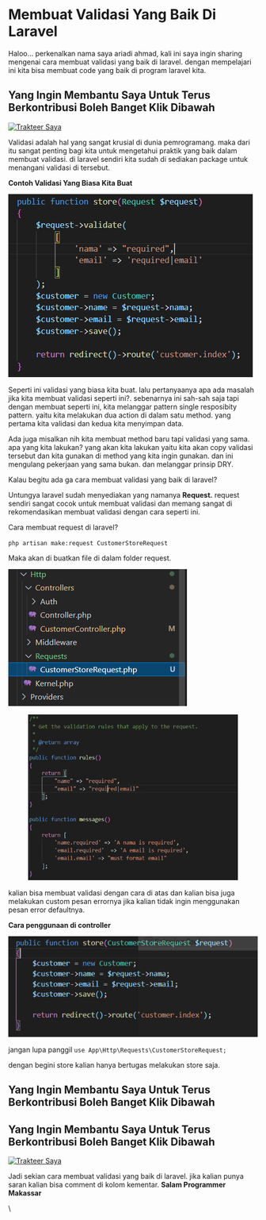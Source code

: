# Membuat Validasi Yang Baik Di Laravel

Haloo… perkenalkan nama saya ariadi ahmad, kali ini saya ingin sharing mengenai cara membuat validasi yang baik di laravel. dengan mempelajari ini kita bisa membuat code yang baik di program laravel kita.

## Yang Ingin Membantu Saya Untuk Terus Berkontribusi Boleh Banget Klik Dibawah <a href="#b9de" id="b9de"></a>

[![Trakteer Saya](https://cdn.trakteer.id/images/embed/trbtn-red-5.png)](https://trakteer.id/ariadi-ahmad-28xqo/tip)

Validasi adalah hal yang sangat krusial di dunia pemrogramang. maka dari itu sangat penting bagi kita untuk mengetahui praktik yang baik dalam membuat validasi. di laravel sendiri kita sudah di sediakan package untuk menangani validasi di tersebut.

**Contoh Validasi Yang Biasa Kita Buat**

****![](<../.gitbook/assets/image (73).png>)****

Seperti ini validasi yang biasa kita buat. lalu pertanyaanya apa ada masalah jika kita membuat validasi seperti ini?. sebenarnya ini sah-sah saja tapi dengan membuat seperti ini, kita melanggar pattern single resposibity pattern. yaitu kita melakukan dua action di dalam satu method. yang pertama kita validasi dan kedua kita menyimpan data.

Ada juga misalkan nih kita membuat method baru tapi validasi yang sama. apa yang kita lakukan? yang akan kita lakukan yaitu kita akan copy validasi tersebut dan kita gunakan di method yang kita ingin gunakan. dan ini mengulang pekerjaan yang sama bukan. dan melanggar prinsip DRY.

Kalau begitu ada ga cara membuat validasi yang baik di laravel?

Untungya laravel sudah menyediakan yang namanya **Request.** request sendiri sangat cocok untuk membuat validasi dan memang sangat di rekomendasikan membuat validasi dengan cara seperti ini.

Cara membuat request di laravel?

`php artisan make:request CustomerStoreRequest`

Maka akan di buatkan file di dalam folder request.

![](<../.gitbook/assets/image (56).png>)

<figure><img src="../.gitbook/assets/image (65).png" alt=""><figcaption></figcaption></figure>

kalian bisa membuat validasi dengan cara di atas dan kalian bisa juga melakukan custom pesan errornya jika kalian tidak ingin menggunakan pesan error defaultnya.

**Cara penggunaan di controller**

****![](<../.gitbook/assets/image (26).png>)****

jangan lupa panggil `use App\Http\Requests\CustomerStoreRequest;`

dengan begini store kalian hanya bertugas melakukan store saja.

## Yang Ingin Membantu Saya Untuk Terus Berkontribusi Boleh Banget Klik Dibawah <a href="#041b" id="041b"></a>

## Yang Ingin Membantu Saya Untuk Terus Berkontribusi Boleh Banget Klik Dibawah <a href="#b9de" id="b9de"></a>

[![Trakteer Saya](https://cdn.trakteer.id/images/embed/trbtn-red-5.png)](https://trakteer.id/ariadi-ahmad-28xqo/tip)

Jadi sekian cara membuat validasi yang baik di laravel. jika kalian punya saran kalian bisa comment di kolom kementar. **Salam Programmer Makassar**

\
